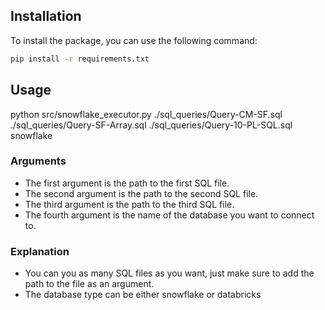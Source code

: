 ## Installation 

To install the package, you can use the following command:

```bash
pip install -r requirements.txt
```

## Usage
python src/snowflake_executor.py ./sql_queries/Query-CM-SF.sql ./sql_queries/Query-SF-Array.sql ./sql_queries/Query-10-PL-SQL.sql snowflake

### Arguments
- The first argument is the path to the first SQL file.
- The second argument is the path to the second SQL file.
- The third argument is the path to the third SQL file.
- The fourth argument is the name of the database you want to connect to.

### Explanation
* You can you as many SQL files as you want, just make sure to add the path to the file as an argument.
* The database type can be either snowflake or databricks

